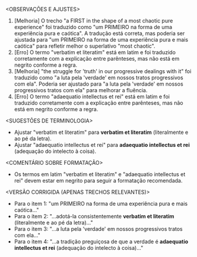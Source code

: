<OBSERVAÇÕES E AJUSTES>
1. [Melhoria] O trecho "a FIRST in the shape of a most chaotic pure experience" foi traduzido como "um PRIMEIRO na forma de uma experiência pura e caótica". A tradução está correta, mas poderia ser ajustada para "um PRIMEIRO na forma de uma experiência pura e mais caótica" para refletir melhor o superlativo "most chaotic".
2. [Erro] O termo "verbatim et literatim" está em latim e foi traduzido corretamente com a explicação entre parênteses, mas não está em negrito conforme a regra.
3. [Melhoria] "the struggle for 'truth' in our progressive dealings with it" foi traduzido como "a luta pela 'verdade' em nossos tratos progressivos com ela". Poderia ser ajustado para "a luta pela 'verdade' em nossos progressivos tratos com ela" para melhorar a fluência.
4. [Erro] O termo "adaequatio intellectus et rei" está em latim e foi traduzido corretamente com a explicação entre parênteses, mas não está em negrito conforme a regra.

<SUGESTÕES DE TERMINOLOGIA>
- Ajustar "verbatim et literatim" para **verbatim et literatim** (literalmente e ao pé da letra).
- Ajustar "adaequatio intellectus et rei" para **adaequatio intellectus et rei** (adequação do intelecto à coisa).

<COMENTÁRIO SOBRE FORMATAÇÃO>
- Os termos em latim "verbatim et literatim" e "adaequatio intellectus et rei" devem estar em negrito para seguir a formatação recomendada.

<VERSÃO CORRIGIDA (APENAS TRECHOS RELEVANTES)>
- Para o item 1: "um PRIMEIRO na forma de uma experiência pura e mais caótica..."
- Para o item 2: "...adotá-la consistentemente **verbatim et literatim** (literalmente e ao pé da letra)..."
- Para o item 3: "...a luta pela 'verdade' em nossos progressivos tratos com ela..."
- Para o item 4: "...a tradição preguiçosa de que a verdade é **adaequatio intellectus et rei** (adequação do intelecto à coisa)..."